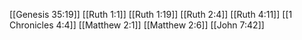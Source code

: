 [[Genesis 35:19]]
[[Ruth 1:1]]
[[Ruth 1:19]]
[[Ruth 2:4]]
[[Ruth 4:11]]
[[1 Chronicles 4:4]]
[[Matthew 2:1]]
[[Matthew 2:6]]
[[John 7:42]]
